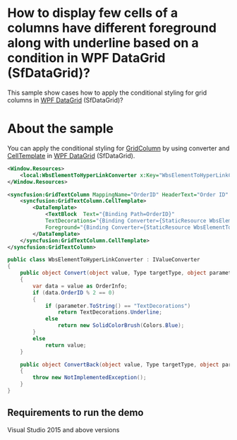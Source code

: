 # How to display few cells of a columns have different foreground along with underline based on a condition in WPF DataGrid (SfDataGrid)?

This sample show cases how to apply the conditional styling for grid columns in [WPF DataGrid](https://www.syncfusion.com/wpf-ui-controls/datagrid) (SfDataGrid)?

# About the sample

You can apply the conditional styling for [GridColumn](https://help.syncfusion.com/cr/cref_files/wpf/Syncfusion.SfGrid.WPF~Syncfusion.UI.Xaml.Grid.GridColumn.html) by using converter and [CellTemplate](https://help.syncfusion.com/cr/cref_files/wpf/Syncfusion.SfGrid.WPF~Syncfusion.UI.Xaml.Grid.GridColumnBase~CellTemplate.html) in [WPF DataGrid](https://www.syncfusion.com/wpf-ui-controls/datagrid) (SfDataGrid).

```xml
<Window.Resources>
    <local:WbsElementToHyperLinkConverter x:Key="WbsElementToHyperLinkConverter"/>
</Window.Resources>

<syncfusion:GridTextColumn MappingName="OrderID" HeaderText="Order ID" AllowFiltering="False" MinimumWidth="10" Width="90" >
    <syncfusion:GridTextColumn.CellTemplate>
        <DataTemplate>
            <TextBlock  Text="{Binding Path=OrderID}"  
            TextDecorations="{Binding Converter={StaticResource WbsElementToHyperLinkConverter},ConverterParameter=TextDecorations}"  
            Foreground="{Binding Converter={StaticResource WbsElementToHyperLinkConverter},ConverterParameter=ForeGround}" />
        </DataTemplate>
    </syncfusion:GridTextColumn.CellTemplate>
</syncfusion:GridTextColumn>
```
```c#
public class WbsElementToHyperLinkConverter : IValueConverter
{
    public object Convert(object value, Type targetType, object parameter, CultureInfo culture)
    {
        var data = value as OrderInfo;
        if (data.OrderID % 2 == 0)
        {
            if (parameter.ToString() == "TextDecorations")
                return TextDecorations.Underline;
            else
                return new SolidColorBrush(Colors.Blue);
        }
        else
            return value;
    }

    public object ConvertBack(object value, Type targetType, object parameter, CultureInfo culture)
    {
        throw new NotImplementedException();
    }
}
```
## Requirements to run the demo
 Visual Studio 2015 and above versions
